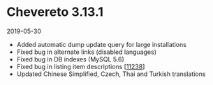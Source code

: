 # Chevereto 3.13.1

2019-05-30

- Added automatic dump update query for large installations
- Fixed bug in alternate links (disabled languages)
- Fixed bug in DB indexes (MySQL 5.6)
- Fixed bug in listing item descriptions [[11238](https://chevereto.com/community/threads/11238/)]
- Updated Chinese Simplified, Czech, Thai and Turkish translations
